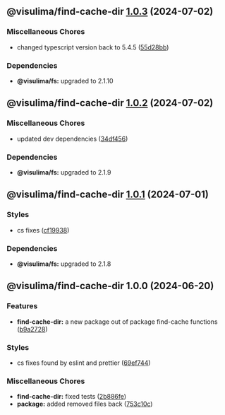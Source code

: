 ## @visulima/find-cache-dir [1.0.3](https://github.com/visulima/visulima/compare/@visulima/find-cache-dir@1.0.2...@visulima/find-cache-dir@1.0.3) (2024-07-02)

### Miscellaneous Chores

* changed typescript version back to 5.4.5 ([55d28bb](https://github.com/visulima/visulima/commit/55d28bbdc103718d19f844034b38a0e8e5af798a))


### Dependencies

* **@visulima/fs:** upgraded to 2.1.10

## @visulima/find-cache-dir [1.0.2](https://github.com/visulima/visulima/compare/@visulima/find-cache-dir@1.0.1...@visulima/find-cache-dir@1.0.2) (2024-07-02)

### Miscellaneous Chores

* updated dev dependencies ([34df456](https://github.com/visulima/visulima/commit/34df4569f2fc074823a406c44a131c8fbae2b147))


### Dependencies

* **@visulima/fs:** upgraded to 2.1.9

## @visulima/find-cache-dir [1.0.1](https://github.com/visulima/visulima/compare/@visulima/find-cache-dir@1.0.0...@visulima/find-cache-dir@1.0.1) (2024-07-01)

### Styles

* cs fixes ([cf19938](https://github.com/visulima/visulima/commit/cf199384f25cd6e97d4041317b35b6a3cc586f88))


### Dependencies

* **@visulima/fs:** upgraded to 2.1.8

## @visulima/find-cache-dir 1.0.0 (2024-06-20)

### Features

* **find-cache-dir:** a new package out of package find-cache functions ([b9a2728](https://github.com/visulima/visulima/commit/b9a27280216a2230ca84605fe4226763b0ba5e2a))

### Styles

* cs fixes found by eslint and prettier ([69ef744](https://github.com/visulima/visulima/commit/69ef7444c0bfbf1c94763623332e06b7fffc0039))

### Miscellaneous Chores

* **find-cache-dir:** fixed tests ([2b886fe](https://github.com/visulima/visulima/commit/2b886fe1076341b6e462b6e6bbce71e0e753e8f1))
* **package:** added removed files back ([753c10c](https://github.com/visulima/visulima/commit/753c10c7d9f1bbd51bb6623b09de9d42e5f54d24))
